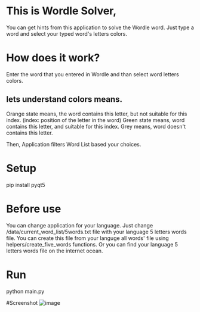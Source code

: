 # This is Wordle Solver, 
You can get hints from this application to solve the Wordle word.
Just type a word and select your typed word's letters colors.

# How does it work?
Enter the word that you entered in Wordle
and than select word letters colors.

## lets understand colors means.
Orange state means, the word contains this letter, but not suitable for this index. (index: position of the letter in the word) 
Green state means, word contains this letter, and suitable for this index.
Grey means, word doesn't contains this letter.

Then, Application filters Word List based your choices.

# Setup
pip install pyqt5

# Before use
You can change application for your language.
Just change /data/current_word_list/5words.txt file with your language 5 letters words file.
You can create this file from your languge all words' file using helpers/create_five_words functions.
Or you can find your language 5 letters words file on the internet ocean.

# Run
python main.py



#Screenshot
![image](https://user-images.githubusercontent.com/55704722/152703611-6f081adf-0c29-4efc-b648-103b39ca777c.png)
